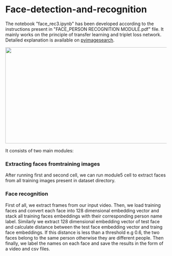 # Face-detection-and-recognition
The notebook "face_rec3.ipynb" has been developed according to the instructions present in "FACE_PERSON RECOGNITION MODULE.pdf" file. It mainly works on the principle of transfer learning and triplet loss network. Detailed explanation is available on [pyimagesearch](https://www.pyimagesearch.com/2018/06/18/face-recognition-with-opencv-python-and-deep-learning/). 
<p align="center">
  <img width="540" height="300" src="https://github.com/hafizas101/Face_recognition/blob/master/results/labelled_frames/00007.jpg">
</p>
It consists of two main modules:

### Extracting faces fromtraining images
After running first and second cell, we can run module5 cell to extract faces from all training images present in dataset directory.

### Face recognition
First of all, we extract frames from our input video. Then, we load training faces and convert each face into 128 dimensional embedding vector and stack all training faces embeddings with their corresponding person name label. Similarly we extract 128 dimensional embedding vector of test face and calculate distance between the test face embedding vector and traing face embeddings. If this distance is less than a threshold e.g 0.6, the two faces belong to the same person otherwise they are different people. Then finally, we label the names on each face and save the results in the form of a video and csv files.
